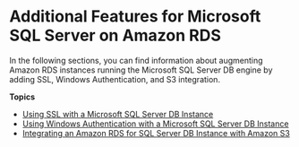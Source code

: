# Additional Features for Microsoft SQL Server on Amazon RDS<a name="User.SQLServer.AdditionalFeatures"></a>

In the following sections, you can find information about augmenting Amazon RDS instances running the Microsoft SQL Server DB engine by adding SSL, Windows Authentication, and S3 integration\. 

**Topics**
+ [Using SSL with a Microsoft SQL Server DB Instance](SQLServer.Concepts.General.SSL.Using.md)
+ [Using Windows Authentication with a Microsoft SQL Server DB Instance](USER_SQLServerWinAuth.md)
+ [Integrating an Amazon RDS for SQL Server DB Instance with Amazon S3](User.SQLServer.Options.S3-integration.md)